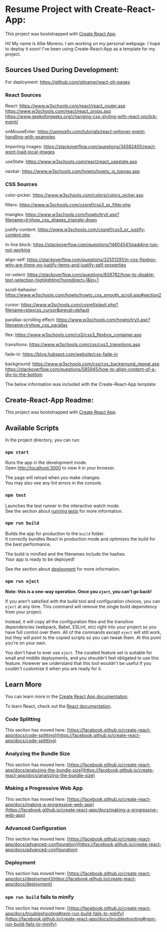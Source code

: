 # Resume Project with Create-React-App:
This project was bootstrapped with [Create React App](https://github.com/facebook/create-react-app).

Hi! My name is Allie Moreno. I am working on my personal webpage. I hope to deploy it soon! I've been using Create-React-App as a template for my project.


## Sources Used During Development:

For deployment:
https://github.com/gitname/react-gh-pages


### React Sources

React:
https://www.w3schools.com/react/react_router.asp
https://www.w3schools.com/react/react_props.asp
https://www.geeksforgeeks.org/changing-css-styling-with-react-onclick-event/


onMouseEnter:
https://upmostly.com/tutorials/react-onhover-event-handling-with-examples

Importing images:
https://stackoverflow.com/questions/34582405/react-wont-load-local-images

useState:
https://www.w3schools.com/react/react_usestate.asp

navbar:
https://www.w3schools.com/howto/howto_js_topnav.asp

### CSS Sources

color-picker:
https://www.w3schools.com/colors/colors_picker.asp

filters:
https://www.w3schools.com/cssref/css3_pr_filter.php

triangles:
https://www.w3schools.com/howto/tryit.asp?filename=tryhow_css_shapes_triangle-down

justify-content:
https://www.w3schools.com/cssref/css3_pr_justify-content.php

in-line block:
https://stackoverflow.com/questions/14604541/padding-top-not-working

align-self:
https://stackoverflow.com/questions/32551291/in-css-flexbox-why-are-there-no-justify-items-and-justify-self-properties 

no-select: 
https://stackoverflow.com/questions/826782/how-to-disable-text-selection-highlighting?noredirect=1&lq=1

scroll-behavior:
https://www.w3schools.com/howto/howto_css_smooth_scroll.asp#section2

cursor:
https://www.w3schools.com/cssref/playit.php?filename=playcss_cursor&preval=default

parallax-scrolling effect:
https://www.w3schools.com/howto/tryit.asp?filename=tryhow_css_parallax

flex:
https://www.w3schools.com/csS/css3_flexbox_container.asp

transitions:
https://www.w3schools.com/css/css3_transitions.asp

fade-in:
https://blog.hubspot.com/website/css-fade-in

background:
https://www.w3schools.com/css/css_background_repeat.asp
https://stackoverflow.com/questions/585945/how-to-align-content-of-a-div-to-the-bottom



The below information was included with the Create-React-App template:

## Create-React-App Readme:

This project was bootstrapped with [Create React App](https://github.com/facebook/create-react-app).

## Available Scripts

In the project directory, you can run:

### `npm start`

Runs the app in the development mode.\
Open [http://localhost:3000](http://localhost:3000) to view it in your browser.

The page will reload when you make changes.\
You may also see any lint errors in the console.

### `npm test`

Launches the test runner in the interactive watch mode.\
See the section about [running tests](https://facebook.github.io/create-react-app/docs/running-tests) for more information.

### `npm run build`

Builds the app for production to the `build` folder.\
It correctly bundles React in production mode and optimizes the build for the best performance.

The build is minified and the filenames include the hashes.\
Your app is ready to be deployed!

See the section about [deployment](https://facebook.github.io/create-react-app/docs/deployment) for more information.

### `npm run eject`

**Note: this is a one-way operation. Once you `eject`, you can't go back!**

If you aren't satisfied with the build tool and configuration choices, you can `eject` at any time. This command will remove the single build dependency from your project.

Instead, it will copy all the configuration files and the transitive dependencies (webpack, Babel, ESLint, etc) right into your project so you have full control over them. All of the commands except `eject` will still work, but they will point to the copied scripts so you can tweak them. At this point you're on your own.

You don't have to ever use `eject`. The curated feature set is suitable for small and middle deployments, and you shouldn't feel obligated to use this feature. However we understand that this tool wouldn't be useful if you couldn't customize it when you are ready for it.

## Learn More

You can learn more in the [Create React App documentation](https://facebook.github.io/create-react-app/docs/getting-started).

To learn React, check out the [React documentation](https://reactjs.org/).

### Code Splitting

This section has moved here: [https://facebook.github.io/create-react-app/docs/code-splitting](https://facebook.github.io/create-react-app/docs/code-splitting)

### Analyzing the Bundle Size

This section has moved here: [https://facebook.github.io/create-react-app/docs/analyzing-the-bundle-size](https://facebook.github.io/create-react-app/docs/analyzing-the-bundle-size)

### Making a Progressive Web App

This section has moved here: [https://facebook.github.io/create-react-app/docs/making-a-progressive-web-app](https://facebook.github.io/create-react-app/docs/making-a-progressive-web-app)

### Advanced Configuration

This section has moved here: [https://facebook.github.io/create-react-app/docs/advanced-configuration](https://facebook.github.io/create-react-app/docs/advanced-configuration)

### Deployment

This section has moved here: [https://facebook.github.io/create-react-app/docs/deployment](https://facebook.github.io/create-react-app/docs/deployment)

### `npm run build` fails to minify

This section has moved here: [https://facebook.github.io/create-react-app/docs/troubleshooting#npm-run-build-fails-to-minify](https://facebook.github.io/create-react-app/docs/troubleshooting#npm-run-build-fails-to-minify)
